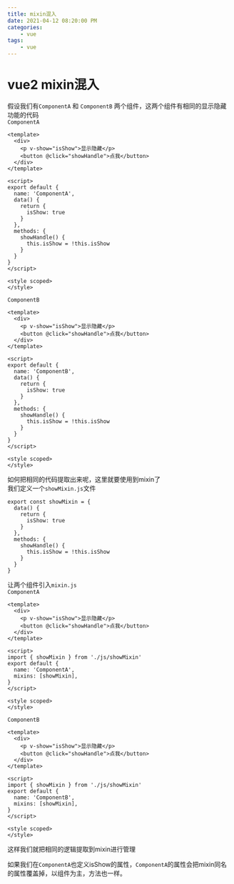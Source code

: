 ```yaml
---
title: mixin混入
date: 2021-04-12 08:20:00 PM
categories:
    - vue
tags:
    - vue
---
```

# vue2 mixin混入
假设我们有`ComponentA` 和 `ComponentB` 两个组件，这两个组件有相同的显示隐藏功能的代码  
`ComponentA`
```
<template>
  <div>
    <p v-show="isShow">显示隐藏</p>
    <button @click="showHandle">点我</button>
  </div>
</template>

<script>
export default {
  name: 'ComponentA',
  data() {
    return {
      isShow: true
    }
  },
  methods: {
    showHandle() {
      this.isShow = !this.isShow
    }
  }
}
</script>

<style scoped>
</style>
```
`ComponentB`
```
<template>
  <div>
    <p v-show="isShow">显示隐藏</p>
    <button @click="showHandle">点我</button>
  </div>
</template>

<script>
export default {
  name: 'ComponentB',
  data() {
    return {
      isShow: true
    }
  },
  methods: {
    showHandle() {
      this.isShow = !this.isShow
    }
  }
}
</script>

<style scoped>
</style>
```
如何把相同的代码提取出来呢，这里就要使用到mixin了  
我们定义一个`showMixin.js`文件
```
export const showMixin = {
  data() {
    return {
      isShow: true
    }
  },
  methods: {
    showHandle() {
      this.isShow = !this.isShow
    }
  }
}
```
让两个组件引入`mixin.js`  
`ComponentA`
```
<template>
  <div>
    <p v-show="isShow">显示隐藏</p>
    <button @click="showHandle">点我</button>
  </div>
</template>

<script>
import { showMixin } from './js/showMixin'
export default {
  name: 'ComponentA',
  mixins: [showMixin],
}
</script>

<style scoped>
</style>
```
`ComponentB`
```
<template>
  <div>
    <p v-show="isShow">显示隐藏</p>
    <button @click="showHandle">点我</button>
  </div>
</template>

<script>
import { showMixin } from './js/showMixin'
export default {
  name: 'ComponentB',
  mixins: [showMixin],
}
</script>

<style scoped>
</style>
```
这样我们就把相同的逻辑提取到mixin进行管理  

如果我们在`ComponentA`也定义isShow的属性，`ComponentA`的属性会把mixin同名的属性覆盖掉，以组件为主，方法也一样。
